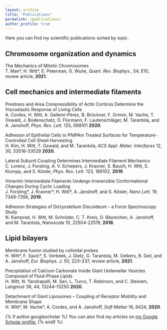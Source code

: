 ```yaml
---
layout: archive
title: "Publications"
permalink: /publications/
author_profile: true
---
```


Here you can find my scientific publications sorted by topic.

## Chromosome organization and dynamics

The Mechanics of Mitotic Chromosomes  
T. Man*, H. Witt*, E. Peterman, G. Wuite, *Quart. Rev. Biophys.*, 54, E10, review article, **2021**.  

## Cell mechanics and intermediate filaments

Prestress and Area Compressibility of Actin Cortices Determine the Viscoelastic Response of Living Cells  
A. Cordes, H. Witt, A. Gallemí-Pérez, B. Brückner, F. Grimm, M. Vache, T. Oswald, J. Bodenschatz, D. Flormann, F. Lautenschläger, M. Tarantola, and A. Janshoff, *Phys. Rev. Lett.* 125, 068101 **2020**.  

Adhesion of Epithelial Cells to PNIPAm Treated Surfaces for Temperature-Controlled Cell Sheet Harvesting  
H. Kim, H. Witt, T. Oswald, and M. Tarantola, *ACS Appl. Mater. Interfaces* 12, 30, 33516–33529 **2020**.  

Lateral Subunit Coupling Determines Intermediate Filament Mechanics  
C. Lorenz, J. Forsting, A. V. Schepers, J. Kraxner, S. Bauch, H. Witt, S. Klumpp, and S. Köster, *Phys. Rev. Lett.* 123, 188102, **2019**.  

Vimentin Intermediate Filaments Undergo Irreversible Conformational Changes During Cyclic Loading  
J. Forsting*, J. Kraxner*, H. Witt*, A. Janshoff, and S. Köster, *Nano Lett.* 19, 7349-7356, **2019**.

Adhesion Strategies of Dictyostelium Discoideum - a Force Spectroscopy Study  
N. Kamprad, H. Witt, M. Schröder, C. T. Kreis, O. Bäumchen, A. Janshoff, and M. Tarantola, *Nanoscale* 10, 22504-22519, **2018**.

## Lipid bilayers

Membrane fusion studied by colloidal probes  
H. Witt*, F. Savić*, S. Verbeek, J. Dietz, G. Tarantola, M. Oelkers, B. Geil, and A. Janshoff, *Eur. Biophys. J.* 50, 223–237, review article, **2021**.
 
Precipitation of Calcium Carbonate Inside Giant Unilamellar Vesicles Composed of Fluid-Phase Lipids  
H. Witt, N. Yandrapalli, M. Sari, L. Turco, T. Robinson, and C. Steinem, *Langmuir* 36, 44, 13244–13250 **2020**.  

Detachment of Giant Liposomes – Coupling of Receptor Mobility and Membrane Shape  
H. Witt*, M. Vache*, A. Cordes, and A. Janshoff, *Soft Matter* 16, 6424, **2020**.  

{% if author.googlescholar %}
  You can also find my articles on <u><a href="{{author.googlescholar}}">my Google Scholar profile</a>.</u>
{% endif %}
